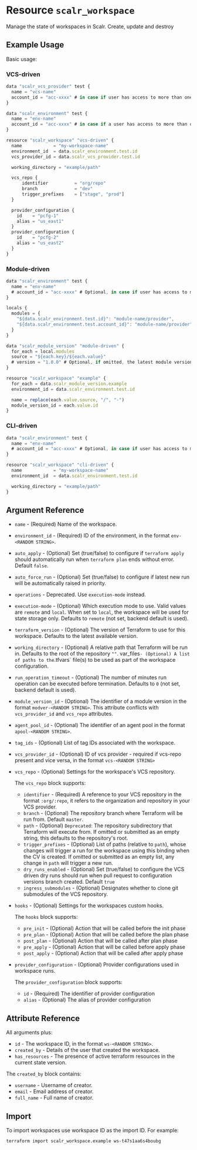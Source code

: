 
# Resource `scalr_workspace` 

Manage the state of workspaces in Scalr. Create, update and destroy

## Example Usage

Basic usage:

### VCS-driven
```javascript
data "scalr_vcs_provider" test {
  name = "vcs-name"
  account_id = "acc-xxxx" # in case if user has access to more than one account
}

data "scalr_environment" test {
  name = "env-name"
  account_id = "acc-xxxx" # in case if a user has access to more than one account
}

resource "scalr_workspace" "vcs-driven" {
  name            = "my-workspace-name"
  environment_id  = data.scalr_environment.test.id
  vcs_provider_id = data.scalr_vcs_provider.test.id

  working_directory = "example/path"

  vcs_repo {
      identifier          = "org/repo"
      branch              = "dev"
      trigger_prefixes    = ["stage", "prod"]
  }

  provider_configuration {
    id    = "pcfg-1"
    alias = "us_east1"
  }
  provider_configuration {
    id    = "pcfg-2"
    alias = "us_east2"
  }
}
```

### Module-driven

```javascript
data "scalr_environment" test {
  name = "env-name"
  # account_id = "acc-xxxx" # Optional, in case if user has access to more than one account
}

locals {
  modules = {
    "${data.scalr_environment.test.id}": "module-name/provider",         # environment-level module will be selected
    "${data.scalr_environment.test.account_id}": "module-name/provider", # account-level module will be selected
  }
}

data "scalr_module_version" "module-driven" {
  for_each = local.modules
  source = "${each.key}/${each.value}"
  # version = "1.0.0" # Optional, if omitted, the latest module version is selected
}

resource "scalr_workspace" "example" {
  for_each = data.scalr_module_version.example
  environment_id = data.scalr_environment.test.id

  name = replace(each.value.source, "/", "-")
  module_version_id = each.value.id
}
```

### CLI-driven

```javascript
data "scalr_environment" test {
  name = "env-name"
  # account_id = "acc-xxxx" # Optional, in case if user has access to more than one account
}

resource "scalr_workspace" "cli-driven" {
  name            = "my-workspace-name"
  environment_id  = data.scalr_environment.test.id

  working_directory = "example/path"
}
```

## Argument Reference

* `name` - (Required) Name of the workspace.
* `environment_id` - (Required) ID of the environment, in the format `env-<RANDOM STRING>`.
* `auto_apply` - (Optional) Set (true/false) to configure if `terraform apply` should automatically run when `terraform plan` ends without error. Default `false`.
* `auto_force_run` - (Optional) Set (true/false) to configure if latest new run will be automatically raised in priority.
* `operations` - Deprecated. Use `execution-mode` instead.
* `execution-mode` - (Optional) Which execution mode to use. Valid values are `remote` and `local`. When set to `local`, the workspace will be used for state storage only. Defaults to `remote` (not set, backend default is used).
* `terraform_version` - (Optional) The version of Terraform to use for this workspace. Defaults to the latest available version.
* `working_directory` - (Optional) A relative path that Terraform will be run in. Defaults to the root of the repository `""`.
var_files` - (Optional) A list of paths to the `.tfvars` file(s) to be used as part of the workspace configuration.
* `run_operation_timeout` - (Optional) The number of minutes run operation can be executed before termination. Defaults to `0` (not set, backend default is used).
* `module_version_id` - (Optional) The identifier of a module version in the format `modver-<RANDOM STRING>`. This attribute conflicts with `vcs_provider_id` and `vcs_repo` attributes.
* `agent_pool_id` - (Optional) The identifier of an agent pool in the format `apool-<RANDOM STRING>`.
* `tag_ids` - (Optional) List of tag IDs associated with the workspace.
* `vcs_provider_id` - (Optional) ID of vcs provider - required if vcs-repo present and vice versa, in the format `vcs-<RANDOM STRING>`
* `vcs_repo` - (Optional) Settings for the workspace's VCS repository.

    The `vcs_repo` block supports: 
    * `identifier` - (Required) A reference to your VCS repository in the format `:org/:repo`, it refers to the organization and repository in your VCS provider.
    * `branch` - (Optional) The repository branch where Terraform will be run from. Default `master`.
    * `path` - (Optional) `Deprecated`: The repository subdirectory that Terraform will execute from. If omitted or submitted as an empty string, this defaults to the repository's root.
    * `trigger_prefixes` - (Optional) List of paths (relative to `path`), whose changes will trigger a run for the workspace using this binding when the CV is created. If omitted or submitted as an empty list, any change in `path` will trigger a new run.
    * `dry_runs_enabled` - (Optional) Set (true/false) to configure the VCS driven dry runs should run when pull request to configuration versions branch created. Default `true`
    * `ingress_submodules` - (Optional) Designates whether to clone git submodules of the VCS repository.

* `hooks` - (Optional) Settings for the workspaces custom hooks.

   The `hooks` block supports: 
  * `pre_init` - (Optional) Action that will be called before the init phase
  * `pre_plan` - (Optional) Action that will be called before the plan phase
  * `post_plan` - (Optional) Action that will be called after plan phase
  * `pre_apply` - (Optional) Action that will be called before apply phase
  * `post_apply` - (Optional) Action that will be called after apply phase

* `provider_configuration` - (Optional) Provider configurations used in workspace runs.

   The `provider_configuration` block supports:
  * `id` - (Required) The identifier of provider configuration
  * `alias` - (Optional) The alias of provider configuration

## Attribute Reference

All arguments plus:

* `id` - The workspace ID, in the format `ws-<RANDOM STRING>`.
* `created_by` - Details of the user that created the workspace.
* `has_resources` - The presence of active terraform resources in the current state version.

The `created_by` block contains:

* `username` - Username of creator.
* `email` - Email address of creator.
* `full_name` - Full name of creator.

## Import

To import workspaces use workspace ID as the import ID. For example:

```shell
terraform import scalr_workspace.example ws-t47s1aa6s4boubg
```
